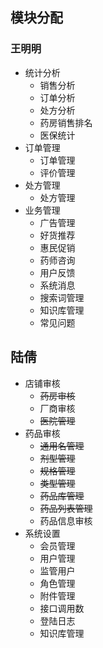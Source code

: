 ## 模块分配
### 王明明
* 统计分析
  * 销售分析
  * 订单分析
  * 处方分析
  * 药房销售排名
  * 医保统计
* 订单管理
  * 订单管理
  * 评价管理
* 处方管理
  * 处方管理
* 业务管理
  * 广告管理
  * 好货推荐
  * 惠民促销
  * 药师咨询
  * 用户反馈
  * 系统消息
  * 搜索词管理
  * 知识库管理
  * 常见问题
## 陆倩
* 店铺审核
  * ~~药房审核~~
  * 厂商审核
  * ~~医院管理~~
* 药品审核
  * ~~通用名管理~~
  * ~~剂型管理~~
  * ~~规格管理~~
  * ~~类型管理~~
  * ~~药品库管理~~
  * ~~药品列表管理~~
  * 药品信息审核
* 系统设置
  * 会员管理
  * 用户管理
  * 监管用户
  * 角色管理
  * 附件管理
  * 接口调用数
  * 登陆日志
  * 知识库管理
